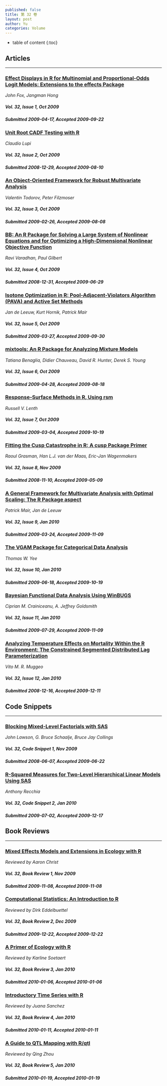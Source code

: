 ```yaml
---
published: false
title: 第 32 卷
layout: post
author: Yu
categories: Volume
---
```


* table of content
{:toc}

## Articles

***

### [Effect Displays in R for Multinomial and Proportional-Odds Logit Models: Extensions to the effects Package](/jstatsoft/v32/i01.html)

*John Fox, Jangman Hong*

##### Vol. 32, Issue 1, Oct 2009

##### Submitted 2009-04-17, Accepted 2009-09-22

### [Unit Root CADF Testing with R](/jstatsoft/v32/i02.html)

*Claudio Lupi*

##### Vol. 32, Issue 2, Oct 2009

##### Submitted 2008-12-29, Accepted 2009-08-10

### [An Object-Oriented Framework for Robust Multivariate Analysis](/jstatsoft/v32/i03.html)

*Valentin Todorov, Peter Filzmoser*

##### Vol. 32, Issue 3, Oct 2009

##### Submitted 2009-02-26, Accepted 2009-08-08

### [BB: An R Package for Solving a Large System of Nonlinear Equations and for Optimizing a High-Dimensional Nonlinear Objective Function](/jstatsoft/v32/i04.html)

*Ravi Varadhan, Paul Gilbert*

##### Vol. 32, Issue 4, Oct 2009

##### Submitted 2008-12-31, Accepted 2009-06-29

### [Isotone Optimization in R: Pool-Adjacent-Violators Algorithm (PAVA) and Active Set Methods](/jstatsoft/v32/i05.html)

*Jan de Leeuw, Kurt Hornik, Patrick Mair*

##### Vol. 32, Issue 5, Oct 2009

##### Submitted 2009-03-27, Accepted 2009-09-30

### [mixtools: An R Package for Analyzing Mixture Models](/jstatsoft/v32/i06.html)

*Tatiana Benaglia, Didier Chauveau, David R. Hunter, Derek S. Young*

##### Vol. 32, Issue 6, Oct 2009

##### Submitted 2009-04-28, Accepted 2009-08-18

### [Response-Surface Methods in R, Using rsm](/jstatsoft/v32/i07.html)

*Russell  V.  Lenth*

##### Vol. 32, Issue 7, Oct 2009

##### Submitted 2009-03-04, Accepted 2009-10-19

### [Fitting the Cusp Catastrophe in R: A cusp Package Primer](/jstatsoft/v32/i08.html)

*Raoul Grasman, Han L.J. van der Maas, Eric-Jan Wagenmakers*

##### Vol. 32, Issue 8, Nov 2009

##### Submitted 2008-11-10, Accepted 2009-05-09

### [A General Framework for Multivariate Analysis with Optimal Scaling: The R Package aspect](/jstatsoft/v32/i09.html)

*Patrick Mair, Jan de Leeuw*

##### Vol. 32, Issue 9, Jan 2010

##### Submitted 2009-03-24, Accepted 2009-11-09

### [The VGAM Package for Categorical Data Analysis](/jstatsoft/v32/i10.html)

*Thomas  W. Yee*

##### Vol. 32, Issue 10, Jan 2010

##### Submitted 2009-06-18, Accepted 2009-10-19

### [Bayesian Functional Data Analysis Using WinBUGS](/jstatsoft/v32/i11.html)

*Ciprian M. Crainiceanu, A. Jeffrey Goldsmith*

##### Vol. 32, Issue 11, Jan 2010

##### Submitted 2009-07-29, Accepted 2009-11-09

### [Analyzing Temperature Effects on Mortality Within the R Environment: The Constrained Segmented Distributed Lag Parameterization](/jstatsoft/v32/i12.html)

*Vito M. R. Muggeo*

##### Vol. 32, Issue 12, Jan 2010

##### Submitted 2008-12-16, Accepted 2009-12-11

## Code Snippets

***

### [Blocking Mixed-Level Factorials with SAS](/jstatsoft/v32/c01.html)

*John Lawson, G.  Bruce Schaalje, Bruce  Jay  Collings*

##### Vol. 32, Code Snippet 1, Nov 2009

##### Submitted 2008-06-07, Accepted 2009-06-22

### [R-Squared Measures for Two-Level Hierarchical Linear Models Using SAS](/jstatsoft/v32/c02.html)

*Anthony  Recchia*

##### Vol. 32, Code Snippet 2, Jan 2010

##### Submitted 2009-07-02, Accepted 2009-12-17

## Book Reviews

***

### [Mixed Effects Models and Extensions in Ecology with R](/jstatsoft/v32/b01.html)

*Reviewed by Aaron Christ*

##### Vol. 32, Book Review 1, Nov 2009

##### Submitted 2009-11-08, Accepted 2009-11-08

### [Computational Statistics: An Introduction to R](/jstatsoft/v32/b02.html)

*Reviewed by Dirk Eddelbuettel*

##### Vol. 32, Book Review 2, Dec 2009

##### Submitted 2009-12-22, Accepted 2009-12-22

### [A Primer of Ecology with R](/jstatsoft/v32/b03.html)

*Reviewed by Karline  Soetaert*

##### Vol. 32, Book Review 3, Jan 2010

##### Submitted 2010-01-06, Accepted 2010-01-06

### [Introductory Time Series with R](/jstatsoft/v32/b04.html)

*Reviewed by Juana Sanchez*

##### Vol. 32, Book Review 4, Jan 2010

##### Submitted 2010-01-11, Accepted 2010-01-11

### [A Guide to QTL Mapping with R/qtl](/jstatsoft/v32/b05.html)

*Reviewed by Qing Zhou*

##### Vol. 32, Book Review 5, Jan 2010

##### Submitted 2010-01-19, Accepted 2010-01-19

